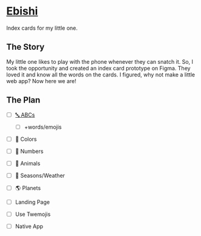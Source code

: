 # [Ebishi](https://indyandie.github.io/ebishi/)

Index cards for my little one.

## The Story

My little one likes to play with the phone whenever they can snatch it. So, I took the opportunity and created an index card prototype on Figma. They loved it and know all the words on the cards. I figured, why not make a little web app? Now here we are!

## The Plan

- [ ] [🔤 ABCs](https://indyandie.github.io/ebishi/abc/)
  - [ ] +words/emojis
- [ ] 🎨 Colors
- [ ] 🔢 Numbers
- [ ] 🐘 Animals
- [ ] 🍁 Seasons/Weather
- [ ] 🌎 Planets
- [ ] Landing Page
- [ ] Use Twemojis
- [ ] Native App


